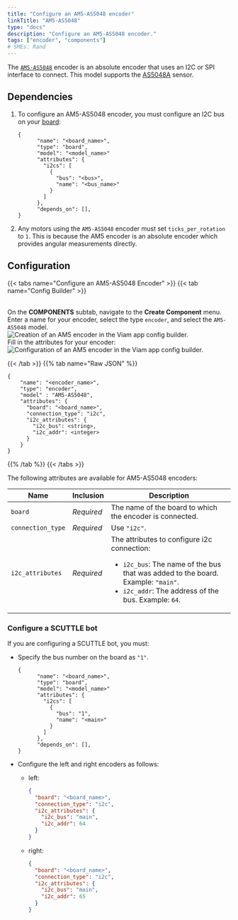 ```yaml
---
title: "Configure an AM5-AS5048 encoder"
linkTitle: "AM5-AS5048"
type: "docs"
description: "Configure an AM5-AS5048 encoder."
tags: ["encoder", "components"]
# SMEs: Rand
---
```


The [`AM5-AS5048`](https://ams.com/en/as5048a) encoder is an absolute encoder that uses an I2C or SPI interface to connect.
This model supports the [AS5048A](https://ams.com/en/as5048a) sensor.

## Dependencies

1. To configure an AM5-AS5048 encoder, you must configure an I2C bus on your [board](../../board):

    ```json-viam
    {
          "name": "<board_name>",
          "type": "board",
          "model": "<model_name>"
          "attributes": {
            "i2cs": [
              {
                "bus": "<bus>",
                "name": "<bus_name>"
              }
            ]
          },
          "depends_on": [],
    }
    ```

2. Any motors using the `AM5-AS5048` encoder must set `ticks_per_rotation` to `1`.
   This is because the AM5 encoder is an absolute encoder which provides angular measurements directly.

## Configuration

{{< tabs name="Configure an AM5-AS5048 Encoder" >}}
{{< tab name="Config Builder" >}}

<br>
On the <b>COMPONENTS</b> subtab, navigate to the <b>Create Component</b> menu.
Enter a name for your encoder, select the type <code>encoder</code>, and select the <code>AM5-AS5048</code> model.
<br>
<img src="../img/create-am5.png" alt="Creation of an AM5 encoder in the Viam app config builder." style="max-width:600px" />
<br>
Fill in the attributes for your encoder:
<br>
<img src="../img/configure-am5.png" alt="Configuration of an AM5 encoder in the Viam app config builder." />
<br>

{{< /tab >}}
{{% tab name="Raw JSON" %}}

```json-viam {class="line-numbers linkable-line-numbers"}
{
    "name": "<encoder_name>",
    "type": "encoder",
    "model" : "AM5-AS5048",
    "attributes": {
      "board": "<board_name>",
      "connection_type": "i2c",
      "i2c_attributes": {
        "i2c_bus": <string>,
        "i2c_addr": <integer>
      }
    }
}
```

{{% /tab %}}
{{< /tabs >}}

The following attributes are available for AM5-AS5048 encoders:

| Name | Inclusion | Description |
| ---- | --------- | ----------- |
| `board` | *Required* | The name of the board to which the encoder is connected. |
| `connection_type` | *Required* | Use `"i2c"`. |
| `i2c_attributes` | *Required* | The attributes to configure i2c connection: <ul> <li> <code>i2c_bus</code>: The name of the bus that was added to the board. Example: `"main"`. </li> <li> <code>i2c_addr</code>: The address of the bus. Example: `64`. </li> </ul> |

### Configure a SCUTTLE bot

If you are configuring a SCUTTLE bot, you must:

- Specify the bus number on the board as `"1"`.

  ```json-viam
  {
        "name": "<board_name>",
        "type": "board",
        "model": "<model_name>"
        "attributes": {
          "i2cs": [
            {
              "bus": "1",
              "name": "<main>"
            }
          ]
        },
        "depends_on": [],
  }
  ```

- Configure the left and right encoders as follows:

  - left:

    ```json
    {
      "board": "<board_name>",
      "connection_type": "i2c",
      "i2c_attributes": {
        "i2c_bus": "main",
        "i2c_addr": 64
      }
    }
    ```

  - right:

    ```json
    {
      "board": "<board_name>",
      "connection_type": "i2c",
      "i2c_attributes": {
        "i2c_bus": "main",
        "i2c_addr": 65
      }
    }
    ```
